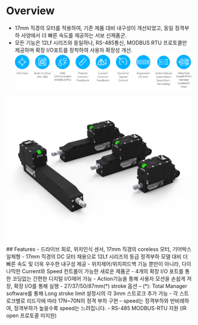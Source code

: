 # Overview
- 17mm 직경의 모터를 적용하여, 기존 제품 대비 내구성이 개선되었고, 동일 정격부하 사양에서 더 빠른 속도를 제공하는 서보 신제품군.
- 모든 기능은 12Lf 시리즈와 동일하나, RS-485통신, MODBUS RTU 프로토콜만 제공하며 확장 I/O포트를 장착하여 사용자 확장성 개선.
![17Lf_overview_img](./17Lf_overview_img.png)
<img src="./image2.png" style="width:500px;margin:auto" alt="샘플 이미지">
## Features
- 드라이브 회로, 위치인식 센서, 17mm 직경의 coreless 모터, 기어박스 일체형
- 17mm 직경의 DC 모터 채용으로 12Lf 시리즈의 동급 정격부하 모델 대비 더 빠른 속도 및 더욱 우수한 내구성 제공
- 위치제어/위치피드백 기능 뿐만이 아니라, 다이나믹한 Current와 Speed 컨트롤이 가능한 새로운 제품군
- 4개의 확장 I/O 포트를 통한 코딩없는 간편한 디지털 I/O제어 가능
- Action기능을 통해 사용자 모션을 손쉽게 저장, 확장 I/O를 통해 실행 
- 27/37/50/87mm(*) stroke 옵션
    – (*): Total Manager software를 통해 Long stroke limit 설정시의 각 3mm 스트로크 추가 가능
- 각 스트로크별로 리드각에 따라 17N~70N의 정격 부하 구현
    – speed는 정격부하와 반비례하여, 정격부하가 높을수록 speed는 느려집니다.
- RS-485 MODBUS-RTU 지원 (IR open 프로토콜 미지원)



